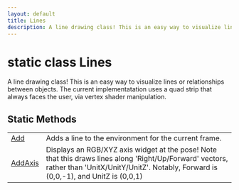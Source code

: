 ```yaml
---
layout: default
title: Lines
description: A line drawing class! This is an easy way to visualize lines or relationships between objects. The current implementatation uses a quad strip that always faces the user, via vertex shader manipulation.
---
```

# static class Lines

A line drawing class! This is an easy way to visualize lines
or relationships between objects. The current implementatation uses a
quad strip that always faces the user, via vertex shader
manipulation.





## Static Methods

|  |  |
|--|--|
|[Add]({{site.url}}/Pages/Reference/Lines/Add.html)|Adds a line to the environment for the current frame.|
|[AddAxis]({{site.url}}/Pages/Reference/Lines/AddAxis.html)|Displays an RGB/XYZ axis widget at the pose! Note that this draws lines along 'Right/Up/Forward' vectors, rather than 'UnitX/UnitY/UnitZ'. Notably, Forward is (0,0,-1), and UnitZ is (0,0,1)|

